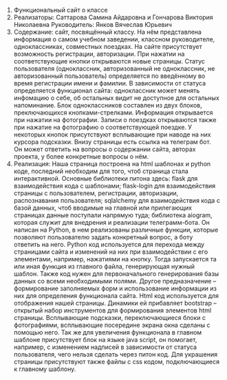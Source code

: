 1. Функциональный сайт о классе
2. Реализаторы: Саттарова Самина Айдаровна и Гончарова Виктория Николаевна
   Руководитель: Янков Вячеслав Юрьевич
3. Содержание: сайт, посвящённый классу. На нём представлена информация о самом учебном заведении, классном руководителе, одноклассниках, совместных поездках. На сайте присутствует возможность регистрации, авторизации. При нажатии на соответствующие кнопки открываются новые страницы. Статус пользователя (одноклассник, авторизованный не одноклассник, не авторизованный пользователь) определяется по введённому во время регистрации имени и фамилии. В зависимости от статуса определяется функционал сайта: одноклассник может менять инфомацию о себе, об остальных видит не доступное для остальных напоминание. Блок одноклассников составлен из двух блоков, преключающихся кнопками-стрелками. Информация открывается при нажатии на фотографии. Записи о поездках открываются также при нажатие на фотографию о соответствующей поездке. У некоторых кнопок присутствуют всплывающие при наводе на них курсора подсказки. Внизу страницы есть ссылка на телеграм бот. Он может ответить на вопросы о содержании сайта, авторах проекта, у более конкретные вопросы о нём. 
4. Реализация: Наша страница построена на html шаблонах и python коде, последний необходим для того, чтоб страница стала интерактивной. Основные библиотеки питона здесь: flask для взаимодействия кода с шаблонами; flask-login для взаимодействия страницы с пользователем, регистрации, авторизации, распознавания пользователя; sqlalchemy для взаимодействия кода с базой данных, чтоб вводимые на главной или прилегающих страницах данные поступали напрямую туда; библиотека aiogram, которая служит для внедрения и реализации телеграмм-бота. Он написан на Python, в нем реализованы различные функции, которые позволяют пользователю задать конкретный вопрос, а боту ответить на него.
Python код используется для перехода между страницами сайта и изменений на них при взаимодействии с его элементами, например, нажатиями на кнопку. Тогда запускается та или иная функция из главного файла, генерирующая нужный шаблон. Также код нужен для первоначального генерирования базы данных со всеми необходимыми полями. Другое предназначение – формирование заполняемых форм и использование информации из них для определения функционала сайта.
Html код используется для отображения нашей страницы. Динамики ей прибавляет bootstrap – открытый набор инструментов для формирования элементов html страницы. Всплывающие подсказки, переключающиеся блоки с фотографиями, всплывающие посередине экрана окна сделаны с помощью него. Так же для увеличения функционала в главном шаблоне присутствует блок на языке java script, он помогает, например, с изменением надписей в зависимости от статуса пользователя, чего нельзя сделать через питон код. Для украшения страницы присутствуют также файлы с css кодом, подключающиеся к главному шаблону.   
      
   
